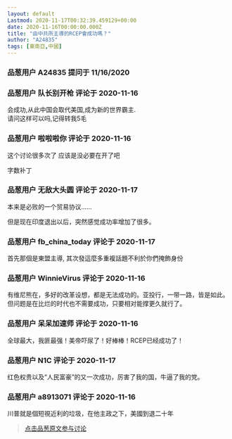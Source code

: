```yaml
---
layout: default
Lastmod: 2020-11-17T00:32:39.459129+00:00
date: 2020-11-16T00:00:00.000Z
title: "由中共所主導的RCEP會成功嗎？"
author: "A24835"
tags: [東南亞,中國]
---
```



### 品葱用户 **A24835** 提问于 11/16/2020
    

    
                

### 品葱用户 **队长别开枪** 评论于 2020-11-16
        
会成功,从此中国会取代美国,成为新的世界霸主.  
请问这样可以吗,记得转我5毛
        
                

### 品葱用户 **啦啦啦你** 评论于 2020-11-16
        
这个讨论很多次了 应该是没必要在开了吧  
  
字数补丁
        
                

### 品葱用户 **无敌大头圆** 评论于 2020-11-17
        
本来是必败的一个贸易协议……  
  
但是现在印度退出以后，突然感觉成功率增加了很多。
        
                

### 品葱用户 **fb_china_today** 评论于 2020-11-17
        
首先那個是東盟主導, 其次發這麼多重複話題不利於你們掩飾身份
        
                

### 品葱用户 **WinnieVirus** 评论于 2020-11-16
        
有维尼熊在，多好的改革设想，都是无法成功的。亚投行，一带一路，皆是如此。但问题是在比烂的时代也不需要成功，只要相对能撑更久就行了。
        
                

### 品葱用户 **呆呆加速师** 评论于 2020-11-16
        
全球最大，我匪最强！美帝吓尿了！好棒棒！RCEP已经成功了！
        
                

### 品葱用户 **N1C** 评论于 2020-11-17
        
红色权贵以及“人民富豪”的又一次成功，厉害了我的国，牛逼了我的党。
        
                

### 品葱用户 **a8913071** 评论于 2020-11-16
        
川普就是個短視近利的垃圾，在他主政之下，美國到退二十年
        
                





> [点击品葱原文参与讨论](https://pincong.rocks/question/33574)

